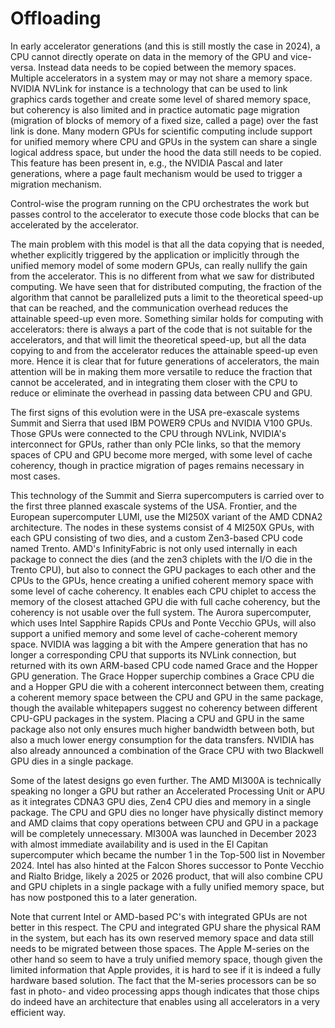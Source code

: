 # Offloading

In early accelerator generations (and this is still mostly the case in 2024), a CPU cannot
directly operate on data in the memory of the GPU and vice-versa. Instead data
needs to be copied between the memory spaces. Multiple accelerators in a system
may or may not share a memory space. NVIDIA NVLink for instance is a technology
that can be used to link graphics cards together and create some level of shared memory space,
but coherency is also limited and in practice automatic page migration (migration of blocks of 
memory of a fixed size, called a page) over the fast link
is done. Many modern GPUs for 
scientific computing include support for unified memory where CPU and GPUs in the
system can share a single logical address space, but under the hood the data still
needs to be copied. This feature has been present in, e.g., the NVIDIA Pascal and later 
generations, where a page fault mechanism would be used to trigger a migration mechanism.

Control-wise the program running on the CPU orchestrates the work but passes
control to the accelerator to execute those code blocks that can be accelerated
by the accelerator.

The main problem with this model is that all the data copying that is needed,
whether explicitly triggered by the application or implicitly through the unified
memory model of some modern GPUs, can really nullify the gain from the accelerator.
This is no different from what we saw for distributed computing. 
We have seen that for distributed computing, the fraction of the algorithm that cannot be parallelized
puts a limit to the theoretical speed-up that can be reached, and the communication overhead 
reduces the attainable speed-up even more.
Something similar holds for computing with accelerators: there is always a part of the code
that is not suitable for the accelerators, and that will limit the theoretical speed-up,
but all the data copying to and from the accelerator reduces the attainable speed-up 
even more.
Hence it is clear that for future generations of
accelerators, the main attention will be in making them more versatile to reduce the
fraction that cannot be accelerated, and in integrating them closer with the CPU to reduce
or eliminate the overhead in passing data between CPU and GPU.

The first signs of this evolution were in the USA pre-exascale systems Summit and
Sierra that used IBM POWER9 CPUs and NVIDIA V100 GPUs. 
Those GPUs were connected to the CPU through NVLink,
NVIDIA's interconnect for GPUs, rather than only PCIe links, so that the memory spaces
of CPU and GPU become more merged, with some level of cache coherency, though in 
practice migration of pages remains necessary in most cases.

This technology of the Summit and Sierra supercomputers is carried over to the first three
planned exascale systems of the USA. Frontier, and the European supercomputer LUMI, use the
MI250X variant of the AMD CDNA2 architecture. The nodes in these systems consist of 
4 MI250X GPUs, with each GPU consisting of two dies, and a custom Zen3-based CPU code named Trento.
AMD's InfinityFabric is not only used internally in each package to connect the dies (and the zen3
chiplets with the I/O die in the Trento CPU), but also to connect the GPU packages to each other
and the CPUs to the GPUs, hence creating a unified coherent memory space with some level of cache coherency.
It enables each CPU chiplet to access the memory of the closest attached GPU die with full cache coherency,
but the coherency is not usable over the full system. 
The Aurora supercomputer, which uses
Intel Sapphire Rapids CPUs and Ponte Vecchio GPUs, will also support a unified memory 
and some level of cache-coherent memory space. 
NVIDIA was lagging a bit with the Ampere generation that has no longer a corresponding
CPU that supports its NVLink connection, but returned with its own ARM-based CPU code named
Grace and the Hopper GPU generation. The Grace Hopper superchip combines a Grace CPU die and
a Hopper GPU die with a coherent interconnect between them, creating a coherent memory space
between the CPU and GPU in the same package, though the available whitepapers suggest no 
coherency between different CPU-GPU packages in the system. Placing a CPU and GPU in the same
package also not only ensures much higher bandwidth between both, but also a much lower energy
consumption for the data transfers. NVIDIA has also already announced a combination of the Grace
CPU with two Blackwell GPU dies in a single package.

Some of the latest designs go even further. The AMD MI300A is technically speaking no longer
a GPU but rather an Accelerated Processing Unit or APU as it integrates CDNA3 GPU dies, Zen4 CPU dies
and memory in a single package. The CPU and GPU dies no longer have physically distinct memory
and AMD claims that copy operations between CPU and GPU in a package will be completely unnecessary.
MI300A was launched in December 2023 with almost immediate availability and is used in the El Capitan
supercomputer which became the number 1 in the Top-500 list in November 2024. 
Intel has also hinted at the Falcon Shores successor to Ponte Vecchio and Rialto Bridge, likely a 2025 or 2026 product, 
that will also combine CPU and GPU chiplets in a single package with a fully unified memory
space, but has now postponed this to a later generation. 

Note that current Intel or AMD-based PC's with integrated GPUs are not better in this respect.
The CPU and integrated GPU share the physical RAM in the system, but each has its own
reserved memory space and data still needs to be migrated between those spaces. 
The Apple M-series on the other hand so seem to have a truly unified memory space,
though given the limited information that Apple provides, it is hard to see if it is indeed
a fully hardware based solution. The fact that the M-series processors can be so fast in photo- and video
processing apps though indicates that those chips do indeed have an architecture that 
enables using all accelerators in a very efficient way.

